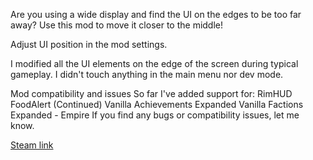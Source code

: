 Are you using a wide display and find the UI on the edges to be too far away? Use this mod to move it closer to the middle!

Adjust UI position in the mod settings.

I modified all the UI elements on the edge of the screen during typical gameplay. I didn't touch anything in the main menu nor dev mode.

Mod compatibility and issues
So far I've added support for:
RimHUD
FoodAlert (Continued)
Vanilla Achievements Expanded
Vanilla Factions Expanded - Empire
If you find any bugs or compatibility issues, let me know.

[Steam link](https://steamcommunity.com/sharedfiles/itemedittext/?id=3219657457)
